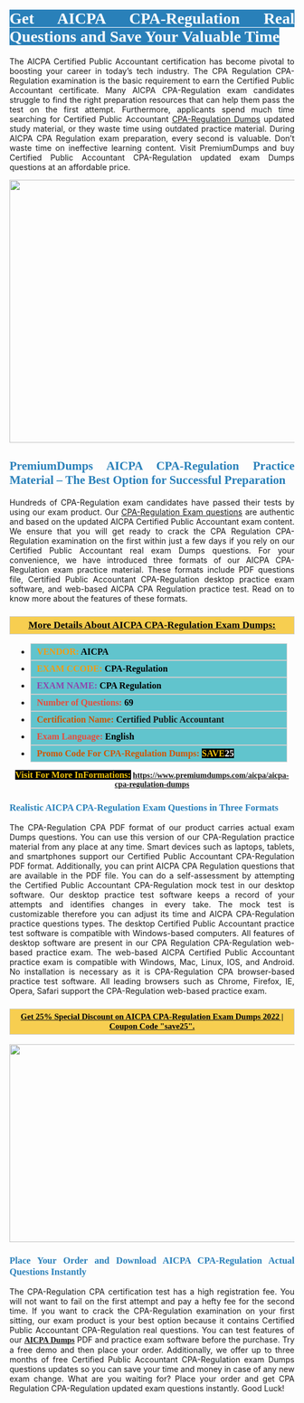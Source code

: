 <h1 style="text-align: justify;"><span style="color:#ffffff;"><span style="font-family:Georgia,serif;"><strong><span style="background-color:#2980b9;">Get AICPA CPA-Regulation Real Questions and Save Your Valuable Time</span></strong></span></span></h1>

<p style="text-align: justify;">The AICPA Certified Public Accountant certification has become pivotal to boosting your career in today’s tech industry. The CPA Regulation CPA-Regulation examination is the basic requirement to earn the Certified Public Accountant certificate. Many AICPA CPA-Regulation exam candidates struggle to find the right preparation resources that can help them pass the test on the first attempt. Furthermore, applicants spend much time searching for Certified Public Accountant <a href="https://www.premiumdumps.com/aicpa/aicpa-cpa-regulation-dumps">CPA-Regulation Dumps</a> updated study material, or they waste time using outdated practice material. During AICPA CPA Regulation exam preparation, every second is valuable. Don’t waste time on ineffective learning content. Visit PremiumDumps and buy Certified Public Accountant CPA-Regulation updated exam Dumps questions at an affordable price.</p>

<p style="text-align: center;"><a href="https://www.premiumdumps.com/aicpa/aicpa-cpa-regulation-dumps"><img alt="" src="https://i.imgur.com/KJGzbJ2.jpeg" style="width: 700px; height: 465px;" /></a></p>

<h2 style="text-align: justify;"><span style="color:#2980b9;"><span style="font-family:Georgia,serif;"><strong>PremiumDumps AICPA CPA-Regulation Practice Material – The Best Option for Successful Preparation</strong></span></span></h2>

<p style="text-align: justify;">Hundreds of CPA-Regulation exam candidates have passed their tests by using our exam product. Our <a href="https://www.premiumdumps.com/aicpa/aicpa-cpa-regulation-dumps">CPA-Regulation Exam questions</a> are authentic and based on the updated AICPA Certified Public Accountant exam content. We ensure that you will get ready to crack the CPA Regulation CPA-Regulation examination on the first within just a few days if you rely on our Certified Public Accountant real exam Dumps questions. For your convenience, we have introduced three formats of our AICPA CPA-Regulation exam practice material. These formats include PDF questions file, Certified Public Accountant CPA-Regulation desktop practice exam software, and web-based AICPA CPA Regulation practice test. Read on to know more about the features of these formats.</p>

<h3 style="background: #f7ce50; border: 1px solid rgb(204, 204, 204); padding: 5px 10px; text-align: center;"><span style="font-family:Georgia,serif;"><u><u><span style="color:#000000;"><span style="font-size:11pt"><span style="line-height:normal"><b><span style="font-size:13.0pt"><span cambria="">More Details About AICPA CPA-Regulation Exam Dumps:</span></span></b></span></span></span></u></u></span></h3>

<ul>
	<li style="margin:0cm 10pt">
	<div style="background:#61c4cd; border: 1px solid rgb(204, 204, 204); padding: 5px 10px; text-align: justify;"><span style="font-family:Georgia,serif;"><span style="font-size:11pt"><span style="line-height:normal"><b><span style="font-size:12.0pt"><span new="" roman="" times=""><span style="color:#f39c12;">VENDOR:</span> <span style="color:#000000;">AICPA</span></span></span></b></span></span></span></div>
	</li>
	<li style="margin:0cm 10pt">
	<div style="background: #61c4cd; border: 1px solid rgb(204, 204, 204); padding: 5px 10px; text-align: justify;"><span style="font-family:Georgia,serif;"><span style="font-size:11pt"><span style="line-height:normal"><b><span style="font-size:12.0pt"><span new="" roman="" times=""><span style="color:#f39c12;">EXAM CCODE:</span> <span style="color:#000000;">CPA-Regulation</span></span></span></b></span></span></span></div>
	</li>
	<li style="margin:0cm 10pt">
	<div style="background: #61c4cd; border: 1px solid rgb(204, 204, 204); padding: 5px 10px; text-align: justify;"><span style="font-family:Georgia,serif;"><span style="font-size:11pt"><span style="line-height:normal"><b><span style="font-size:12.0pt"><span new="" roman="" times=""><span style="color:#8e44ad;">EXAM NAME:</span> <span style="color:#000000;">CPA Regulation</span></span></span></b></span></span></span></div>
	</li>
	<li style="margin:0cm 10pt">
	<div style="background: #61c4cd; border: 1px solid rgb(204, 204, 204); padding: 5px 10px;"><span style="font-family:Georgia,serif;"><span style="font-size:11pt"><span style="line-height:normal"><b><span style="font-size:12.0pt"><span new="" roman="" times=""><span style="color:#e74c3c;">Number of Questions:</span><span style="color:#000000;"><span style="color:#f1c40f;"> </span>69</span></span></span></b></span></span></span></div>
	</li>
	<li style="margin:0cm 10pt">
	<div style="background: #61c4cd; border: 1px solid rgb(204, 204, 204); padding: 5px 10px; text-align: justify;"><span style="font-family:Georgia,serif;"><span style="font-size:11pt"><span style="line-height:normal"><b><span style="font-size:12.0pt"><span new="" roman="" times=""><span style="color:#d35400;">Certification Name:</span> Certified Public Accountant</span></span></b></span></span></span></div>
	</li>
	<li style="margin:0cm 10pt">
	<div style="background: #61c4cd; border: 1px solid rgb(204, 204, 204); padding: 5px 10px; text-align: justify;"><span style="font-family:Georgia,serif;"><span style="font-size:11pt"><span style="line-height:normal"><b><span style="font-size:12.0pt"><span new="" roman="" times=""><span style="color:#e74c3c;">Exam Language:</span> <span style="color:#000000;">English</span></span></span></b></span></span></span></div>
	</li>
	<li style="margin:0cm 10pt">
	<div style="background: #61c4cd; border: 1px solid rgb(204, 204, 204); padding: 5px 10px;"><span style="font-family:Georgia,serif;"><span style="font-size:11pt"><span style="line-height:normal"><b><span style="font-size:12.0pt"><span new="" roman="" times=""><span style="color:#d35400;">Promo Code For CPA-Regulation Dumps:</span><span style="color:#f1c40f;"> <span style="background-color:#000000;">SAVE</span></span><span style="color:#ffffff;"><span style="background-color:#000000;">25</span></span></span></span></b></span></span></span></div>
	</li>
</ul>

<p style="text-align: center;"><span style="font-family:Georgia,serif;"><strong><span style="font-size:16px;"><span style="color:#f1c40f;"><span style="background-color:#000000;">Visit For More InFormations:</span></span></span> <a href="https://www.premiumdumps.com/aicpa/aicpa-cpa-regulation-dumps">https://www.premiumdumps.com/aicpa/aicpa-cpa-regulation-dumps</a></strong></span></p>

<h3 style="text-align: justify;"><span style="color:#2980b9;"><span style="font-family:Georgia,serif;"><strong><strong><strong>Realistic AICPA CPA-Regulation Exam Questions in Three Formats</strong></strong></strong></span></span></h3>

<p style="text-align: justify;">The CPA-Regulation CPA PDF format of our product carries actual exam Dumps questions. You can use this version of our CPA-Regulation practice material from any place at any time. Smart devices such as laptops, tablets, and smartphones support our Certified Public Accountant CPA-Regulation PDF format. Additionally, you can print AICPA CPA Regulation questions that are available in the PDF file. You can do a self-assessment by attempting the Certified Public Accountant CPA-Regulation mock test in our desktop software. Our desktop practice test software keeps a record of your attempts and identifies changes in every take. The mock test is customizable therefore you can adjust its time and AICPA CPA-Regulation practice questions types. The desktop Certified Public Accountant practice test software is compatible with Windows-based computers. All features of desktop software are present in our CPA Regulation CPA-Regulation web-based practice exam. The web-based AICPA Certified Public Accountant practice exam is compatible with Windows, Mac, Linux, IOS, and Android. No installation is necessary as it is CPA-Regulation CPA browser-based practice test software. All leading browsers such as Chrome, Firefox, IE, Opera, Safari support the CPA-Regulation web-based practice exam.</p>

<h3 style="background: rgb(247, 206, 80); border: 1px solid rgb(204, 204, 204); padding: 5px 10px; text-align: center;"><span style="font-family:Georgia,serif;"><u><span style="color:#000000;"><span style="font-size:11pt;"><span style="line-height:normal;"><b><span cambria="">Get 25% Special Discount on AICPA CPA-Regulation Exam Dumps 2022 | Coupon Code "save25".</span></b></span></span></span></u></span></h3>

<p style="text-align: center;"><strong><strong><a href="https://www.premiumdumps.com/aicpa/aicpa-cpa-regulation-dumps"><img alt="" src="https://i.imgur.com/F18GQwv.jpeg" style="width: 700px; height: 350px;" /></a></strong></strong></p>

<h3 style="text-align: justify;"><strong><span style="color:#2980b9;"><span style="font-family:Georgia,serif;"><strong><strong><strong>Place Your Order and Download AICPA CPA-Regulation Actual Questions Instantly</strong></strong></strong></span></span></strong></h3>

<p style="text-align: justify;">The CPA-Regulation CPA certification test has a high registration fee. You will not want to fail on the first attempt and pay a hefty fee for the second time. If you want to crack the CPA-Regulation examination on your first sitting, our exam product is your best option because it contains Certified Public Accountant CPA-Regulation real questions. You can test features of our <span style="font-family:Georgia,serif;"><strong><a href="https://www.premiumdumps.com/aicpa-exam-dumps">AICPA Dumps</a></strong></span> PDF and practice exam software before the purchase. Try a free demo and then place your order. Additionally, we offer up to three months of free Certified Public Accountant CPA-Regulation exam Dumps questions updates so you can save your time and money in case of any new exam change. What are you waiting for? Place your order and get CPA Regulation CPA-Regulation updated exam questions instantly. Good Luck!</p>

